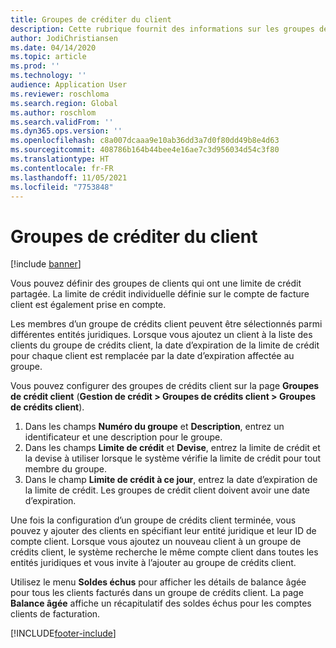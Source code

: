 ```yaml
---
title: Groupes de créditer du client
description: Cette rubrique fournit des informations sur les groupes de crédits client.
author: JodiChristiansen
ms.date: 04/14/2020
ms.topic: article
ms.prod: ''
ms.technology: ''
audience: Application User
ms.reviewer: roschloma
ms.search.region: Global
ms.author: roschlom
ms.search.validFrom: ''
ms.dyn365.ops.version: ''
ms.openlocfilehash: c8a007dcaaa9e10ab36dd3a7d0f80dd49b8e4d63
ms.sourcegitcommit: 408786b164b44bee4e16ae7c3d956034d54c3f80
ms.translationtype: HT
ms.contentlocale: fr-FR
ms.lasthandoff: 11/05/2021
ms.locfileid: "7753848"
---
```

# <a name="customer-credit-groups"></a>Groupes de créditer du client

[!include [banner](../includes/banner.md)]

Vous pouvez définir des groupes de clients qui ont une limite de crédit partagée. La limite de crédit individuelle définie sur le compte de facture client est également prise en compte.

Les membres d’un groupe de crédits client peuvent être sélectionnés parmi différentes entités juridiques. Lorsque vous ajoutez un client à la liste des clients du groupe de crédits client, la date d’expiration de la limite de crédit pour chaque client est remplacée par la date d’expiration affectée au groupe.

Vous pouvez configurer des groupes de crédits client sur la page **Groupes de crédit client** (**Gestion de crédit \> Groupes de crédits client \> Groupes de crédits client**).

1. Dans les champs **Numéro du groupe** et **Description**, entrez un identificateur et une description pour le groupe.
2. Dans les champs **Limite de crédit** et **Devise**, entrez la limite de crédit et la devise à utiliser lorsque le système vérifie la limite de crédit pour tout membre du groupe.
3. Dans le champ **Limite de crédit à ce jour**, entrez la date d’expiration de la limite de crédit. Les groupes de crédit client doivent avoir une date d’expiration.

Une fois la configuration d’un groupe de crédits client terminée, vous pouvez y ajouter des clients en spécifiant leur entité juridique et leur ID de compte client. Lorsque vous ajoutez un nouveau client à un groupe de crédits client, le système recherche le même compte client dans toutes les entités juridiques et vous invite à l’ajouter au groupe de crédits client.

Utilisez le menu **Soldes échus** pour afficher les détails de balance âgée pour tous les clients facturés dans un groupe de crédits client. La page **Balance âgée** affiche un récapitulatif des soldes échus pour les comptes clients de facturation.


[!INCLUDE[footer-include](../../includes/footer-banner.md)]
